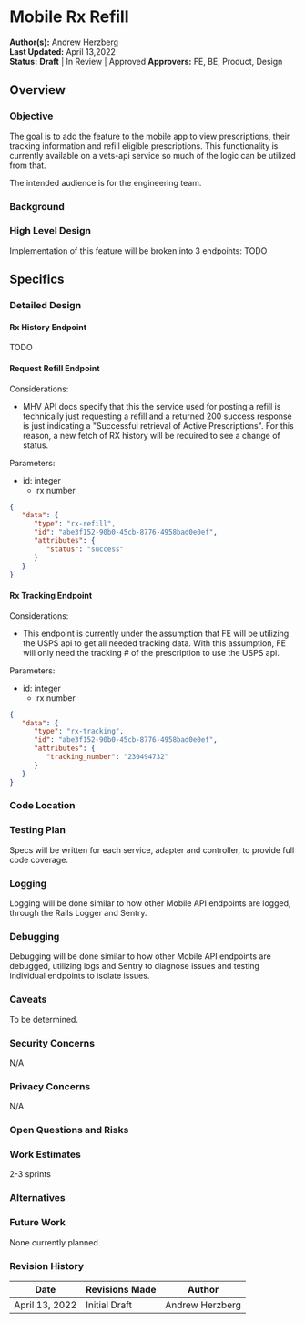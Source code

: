 # Mobile Rx Refill

**Author(s):** Andrew Herzberg  
**Last Updated:** April 13,2022  
**Status:** **Draft** | In Review | Approved
**Approvers:** FE, BE, Product, Design

## Overview

### Objective
The goal is to add the feature to the mobile app to view prescriptions, their tracking information and refill eligible prescriptions. This functionality is currently available on a vets-api service so much of the logic can be utilized from that. 

The intended audience is for the engineering team.

### Background

### High Level Design
Implementation of this feature will be broken into 3 endpoints:
TODO
## Specifics

### Detailed Design

#### Rx History Endpoint 
TODO

#### Request Refill Endpoint 

Considerations: 
  - MHV API docs specify that this the service used for posting a refill is technically just requesting a refill and a returned 200 success response is just indicating a "Successful retrieval of Active Prescriptions". For this reason, a new fetch of RX history will be required to see a change of status. 

Parameters:
   - id: integer
      - rx number
   
```json
{
   "data": {
      "type": "rx-refill",
      "id": "abe3f152-90b0-45cb-8776-4958bad0e0ef",
      "attributes": {
         "status": "success"
      }
   }
}
```
#### Rx Tracking Endpoint 

Considerations: 
   - This endpoint is currently under the assumption that FE will be utilizing the USPS api to get all needed tracking data. With this assumption, FE will only need the tracking # of the prescription to use the USPS api.

Parameters:
   - id: integer
      - rx number
   
```json
{
   "data": {
      "type": "rx-tracking",
      "id": "abe3f152-90b0-45cb-8776-4958bad0e0ef",
      "attributes": {
         "tracking_number": "230494732"
      }
   }
}
```
### Code Location

### Testing Plan
Specs will be written for each service, adapter and controller, to provide full code coverage.

### Logging
Logging will be done similar to how other Mobile API endpoints are logged, through the Rails Logger and Sentry.

### Debugging
Debugging will be done similar to how other Mobile API endpoints are debugged, utilizing logs and Sentry to diagnose issues and testing individual endpoints to isolate issues.

### Caveats
To be determined.

### Security Concerns
N/A

### Privacy Concerns
N/A

### Open Questions and Risks


### Work Estimates
2-3 sprints

### Alternatives

### Future Work
None currently planned.

### Revision History

Date | Revisions Made | Author
-----|----------------|--------
April 13, 2022 | Initial Draft | Andrew Herzberg
